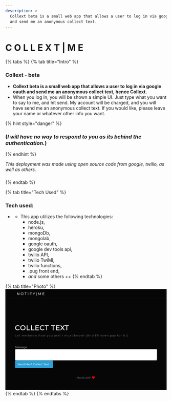```yaml
---
description: >-
  Collext beta is a small web app that allows a user to log in via google oauth
  and send me an anonymous collect text.
---
```


# C O L L E X T \| M E

{% tabs %}
{% tab title="Intro" %}
### Collext - beta

* **Collext beta is a small web app that allows a user to log in via google oauth and send me an anonymous collect text, hence Collext.**
* When you log in, you will be shown a simple UI. Just type what you want to say to me, and hit send. My account will be charged, and you will have send me an anonymous collect text. If you would like, please leave your name or whatever other info you want. 

{% hint style="danger" %}
### \(_I will have no way to respond to you as its behind the authentication._\)
{% endhint %}

_This deployment was made using open source code from google, twilio, as well as others._

### 
{% endtab %}

{% tab title="Tech Used" %}
### Tech used:

* * This app utilizes the following technologies:
    * node.js, 
    * heroku, 
    * mongoDb, 
    * mongolab, 
    * google oauth, 
    * google dev tools api, 
    * twilio API, 
    * twilio TwiMl, 
    * twilio functions, 
    * .pug front end,
    * _and_ some others ++
{% endtab %}

{% tab title="Photo" %}
![](.gitbook/assets/capture.PNG)
{% endtab %}
{% endtabs %}


